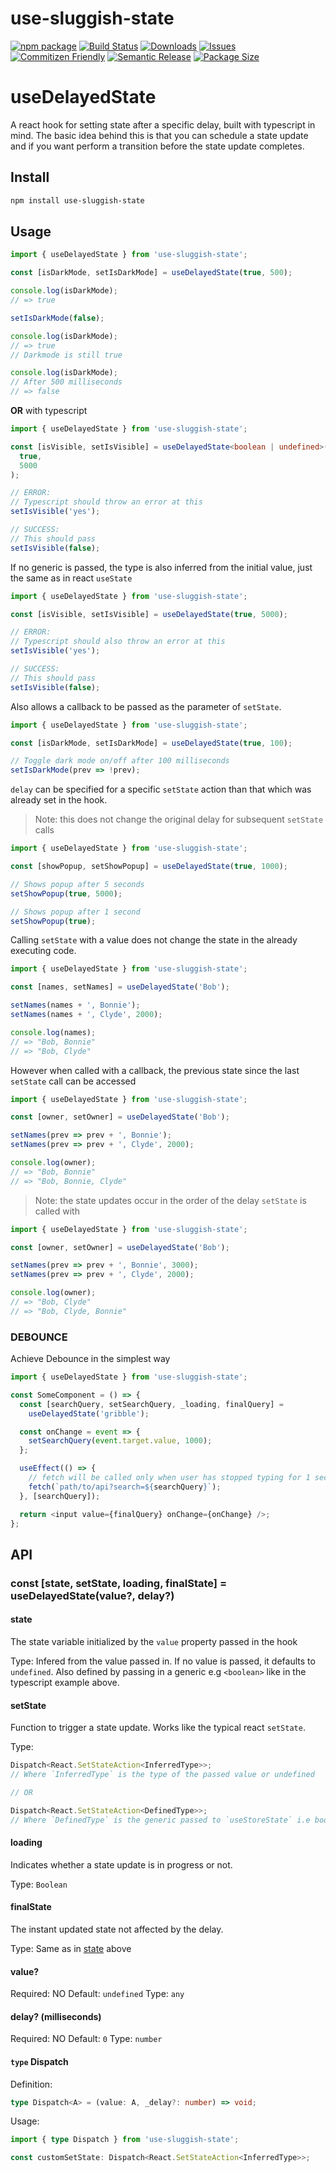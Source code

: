 # use-sluggish-state

[![npm package][npm-img]][npm-url]
[![Build Status][build-img]][build-url]
[![Downloads][downloads-img]][downloads-url]
[![Issues][issues-img]][issues-url]
[![Commitizen Friendly][commitizen-img]][commitizen-url]
[![Semantic Release][semantic-release-img]][semantic-release-url]
[![Package Size][bundlephobia-img]][bundlephobia-url]

# useDelayedState

A react hook for setting state after a specific delay, built with typescript in mind. The basic idea behind this is that you can schedule a state update and if you want perform a transition before the state update completes.

## Install

```bash
npm install use-sluggish-state
```

## Usage

```js
import { useDelayedState } from 'use-sluggish-state';

const [isDarkMode, setIsDarkMode] = useDelayedState(true, 500);

console.log(isDarkMode);
// => true

setIsDarkMode(false);

console.log(isDarkMode);
// => true
// Darkmode is still true

console.log(isDarkMode);
// After 500 milliseconds
// => false
```

**OR** with typescript

```ts
import { useDelayedState } from 'use-sluggish-state';

const [isVisible, setIsVisible] = useDelayedState<boolean | undefined>(
  true,
  5000
);

// ERROR:
// Typescript should throw an error at this
setIsVisible('yes');

// SUCCESS:
// This should pass
setIsVisible(false);
```

If no generic is passed, the type is also inferred from the initial value, just the same as in react `useState`

```ts
import { useDelayedState } from 'use-sluggish-state';

const [isVisible, setIsVisible] = useDelayedState(true, 5000);

// ERROR:
// Typescript should also throw an error at this
setIsVisible('yes');

// SUCCESS:
// This should pass
setIsVisible(false);
```

Also allows a callback to be passed as the parameter of `setState`.

```js
import { useDelayedState } from 'use-sluggish-state';

const [isDarkMode, setIsDarkMode] = useDelayedState(true, 100);

// Toggle dark mode on/off after 100 milliseconds
setIsDarkMode(prev => !prev);
```

`delay` can be specified for a specific `setState` action than that which was already set in the hook.

> Note: this does not change the original delay for subsequent `setState` calls

```js
import { useDelayedState } from 'use-sluggish-state';

const [showPopup, setShowPopup] = useDelayedState(true, 1000);

// Shows popup after 5 seconds
setShowPopup(true, 5000);

// Shows popup after 1 second
setShowPopup(true);
```

Calling `setState` with a value does not change the state in the already executing code.

```js
import { useDelayedState } from 'use-sluggish-state';

const [names, setNames] = useDelayedState('Bob');

setNames(names + ', Bonnie');
setNames(names + ', Clyde', 2000);

console.log(names);
// => "Bob, Bonnie"
// => "Bob, Clyde"
```

However when called with a callback, the previous state since the last `setState` call can be accessed

```js
import { useDelayedState } from 'use-sluggish-state';

const [owner, setOwner] = useDelayedState('Bob');

setNames(prev => prev + ', Bonnie');
setNames(prev => prev + ', Clyde', 2000);

console.log(owner);
// => "Bob, Bonnie"
// => "Bob, Bonnie, Clyde"
```

> Note: the state updates occur in the order of the delay `setState` is called with

```js
import { useDelayedState } from 'use-sluggish-state';

const [owner, setOwner] = useDelayedState('Bob');

setNames(prev => prev + ', Bonnie', 3000);
setNames(prev => prev + ', Clyde', 2000);

console.log(owner);
// => "Bob, Clyde"
// => "Bob, Clyde, Bonnie"
```

### DEBOUNCE

Achieve Debounce in the simplest way

```js
import { useDelayedState } from 'use-sluggish-state';

const SomeComponent = () => {
  const [searchQuery, setSearchQuery, _loading, finalQuery] =
    useDelayedState('gribble');

  const onChange = event => {
    setSearchQuery(event.target.value, 1000);
  };

  useEffect(() => {
    // fetch will be called only when user has stopped typing for 1 second
    fetch(`path/to/api?search=${searchQuery}`);
  }, [searchQuery]);

  return <input value={finalQuery} onChange={onChange} />;
};
```

## API

### const [state, setState, loading, finalState] = useDelayedState(value?, delay?)

#### state

The state variable initialized by the `value` property passed in the hook

Type: Infered from the value passed in. If no value is passed, it defaults to `undefined`. Also defined by passing in a generic e.g `<boolean>` like in the typescript example above.

#### setState

Function to trigger a state update. Works like the typical react `setState`.

Type:

```ts
Dispatch<React.SetStateAction<InferredType>>;
// Where `InferredType` is the type of the passed value or undefined

// OR

Dispatch<React.SetStateAction<DefinedType>>;
// Where `DefinedType` is the generic passed to `useStoreState` i.e boolean, string.
```

#### loading

Indicates whether a state update is in progress or not.

Type: `Boolean`

#### finalState

The instant updated state not affected by the delay.

Type: Same as in [state]('#state') above

#### value?

Required: NO
Default: `undefined`
Type: `any`

#### delay? (milliseconds)

Required: NO
Default: `0`
Type: `number`

#### `type` Dispatch

Definition:

```ts
type Dispatch<A> = (value: A, _delay?: number) => void;
```

Usage:

```ts
import { type Dispatch } from 'use-sluggish-state';

const customSetState: Dispatch<React.SetStateAction<InferredType>>;
```

[build-img]: https://github.com/emekaorji/use-sluggish-state/actions/workflows/release.yml/badge.svg
[build-url]: https://github.com/emekaorji/use-sluggish-state/actions/workflows/release.yml
[downloads-img]: https://img.shields.io/npm/dt/use-sluggish-state
[downloads-url]: https://www.npmtrends.com/use-sluggish-state
[npm-img]: https://img.shields.io/npm/v/use-sluggish-state
[npm-url]: https://www.npmjs.com/package/use-sluggish-state
[issues-img]: https://img.shields.io/github/issues/emekaorji/use-sluggish-state
[issues-url]: https://github.com/emekaorji/use-sluggish-state/issues
[semantic-release-img]: https://img.shields.io/badge/%20%20%F0%9F%93%A6%F0%9F%9A%80-semantic--release-e10079.svg
[semantic-release-url]: https://github.com/semantic-release/semantic-release
[commitizen-img]: https://img.shields.io/badge/commitizen-friendly-brightgreen.svg
[commitizen-url]: http://commitizen.github.io/cz-cli/
[bundlephobia-img]: https://flat.badgen.net/bundlephobia/minzip/use-sluggish-state
[bundlephobia-url]: https://bundlephobia.com/package/use-sluggish-state
